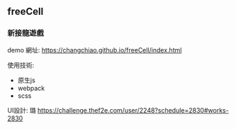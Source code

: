 ## freeCell
### 新接龍遊戲
demo 網址: https://changchiao.github.io/freeCell/index.html

使用技術:
- 原生js 
- webpack
- scss 

UI設計: 璐
https://challenge.thef2e.com/user/2248?schedule=2830#works-2830



